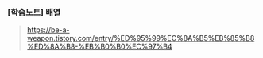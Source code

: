 ### [학습노트] 배열
> https://be-a-weapon.tistory.com/entry/%ED%95%99%EC%8A%B5%EB%85%B8%ED%8A%B8-%EB%B0%B0%EC%97%B4
